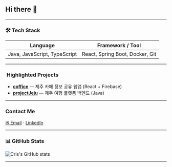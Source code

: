 ## Hi there 👋

<!--
**ddiske/ddiske** is a ✨ _special_ ✨ repository because its `README.md` (this file) appears on your GitHub profile.

Here are some ideas to get you started:

- 🔭 I’m currently working on ...
- 🌱 I’m currently learning ...
- 👯 I’m looking to collaborate on ...
- 🤔 I’m looking for help with ...
- 💬 Ask me about ...
- 📫 How to reach me: ...
- 😄 Pronouns: ...
- ⚡ Fun fact: ...
-->

---

### 🛠️ Tech Stack
| Language | Framework / Tool |
|----------|------------------|
| Java, JavaScript, TypeScript | React, Spring Boot, Docker, Git |

---

### ​ Highlighted Projects
- **[coffice](https://github.com/ddiske/coffice)** — 제주 카페 정보 공유 웹앱 (React + Firebase)
- **[projectJeju](https://github.com/ddiske/projectJeju)** — 제주 여행 플랫폼 백엔드 (Java)

---

###  Contact Me  
[✉ Email](mailto:your.email@example.com) · [LinkedIn](https://linkedin.com/in/yourprofile)

---

### 📊 GitHub Stats
![Cris's GitHub stats](https://github-readme-stats.vercel.app/api?username=ddiske&show_icons=true&theme=default)

---
